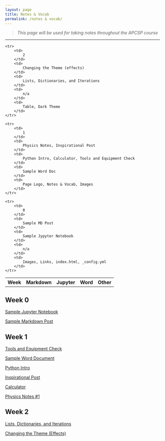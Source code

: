 ```yaml
---
layout: page
title: Notes & Vocab 
permalink: /notes & vocab/
---
```

> *This page will be used for taking notes throughout the APCSP course*

---

<table>
    <tr>
     <th>Week</th>
     <th>Markdown</th>
     <th>Jupyter</th>
     <th>Word</th>
     <th>Other</th>
    </tr>

    <tr>
        <td>
            2 
        </td>
        <td>
            Changing the Theme (effects)
        </td>
        <td>
            Lists, Dictionaries, and Iterations
        </td>
        <td>
            n/a
        </td>
        <td>
            Table, Dark Theme
        </td>
    </tr>

    <tr>
        <td>
            1 
        </td>
        <td>
            Physics Notes, Inspirational Post
        </td>
        <td>
            Python Intro, Calculator, Tools and Equipment Check
        </td>
        <td>
            Sample Word Doc
        </td>
        <td>
            Page Logo, Notes & Vocab, Images
        </td>
    </tr>
    
    <tr>
        <td>
            0 
        </td>
        <td>
            Sample MD Post
        </td>
        <td>
            Sample Jypyter Notebook
        </td>
        <td>
            n/a
        </td>
        <td>
            Images, Links, index.html, _config.yml
        </td>
    </tr>
    
</table>

## Week 0
[Sample Jupyter Notebook](https://manigggg18.github.io/manimani/jupyter/2022/08/21/firstnotebook.html)

[Sample Markdown Post](https://manigggg18.github.io/manimani/markdown/2022/08/22/test-markdown-post.html)

## Week 1
[Tools and Equipment Check](https://manigggg18.github.io/manimani/jupyter/2022/08/22/two.html)

[Sample Word Document](https://manigggg18.github.io/manimani/2022/08/24/An-IED-Assignment.html)

[Python Intro](https://manigggg18.github.io/manimani/jupyter/2022/08/25/pythonlearnings.html)

[Inspirational Post](https://manigggg18.github.io/manimani/markdown/2022/08/25/inspirationalquote.html)

[Calculator](https://manigggg18.github.io/manimani/jupyter/2022/08/26/calc.html)

[Physics Notes #1](https://manigggg18.github.io/manimani/markdown/2022/08/28/physicsnotes.html)

## Week 2
[Lists, Dictionaries, and Iterations](https://manigggg18.github.io/manimani/jupyter/python_lists)

[Changing the Theme (Effects)](https://manigggg18.github.io/manimani/markdown/2022/09/01/theme.html)